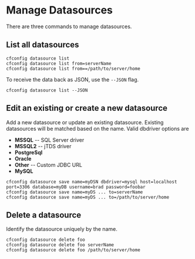 # Manage Datasources

There are three commands to manage datasources.

## List all datasources

```text
cfconfig datasource list
cfconfig datasource list from=serverName
cfconfig datasource list from==/path/to/server/home
```

To receive the data back as JSON, use the `--JSON` flag.

```text
cfconfig datasource list --JSON
```

## Edit an existing or create a new datasource

Add a new datasource or update an existing datasource. Existing datasources will be matched based on the name. Valid dbdriver options are

* **MSSQL** -- SQL Server driver
* **MSSQL2** -- jTDS driver
* **PostgreSql**
* **Oracle**
* **Other** -- Custom JDBC URL
* **MySQL**

```text
cfconfig datasource save name=myDSN dbdriver=mysql host=localhost port=3306 database=myDB username=brad password=foobar
cfconfig datasource save name=myDS ... to=serverName
cfconfig datasource save name=myDS ... to=/path/to/server/home
```

## Delete a datasource

Identify the datasource uniquely by the name.

```text
cfconfig datasource delete foo
cfconfig datasource delete foo serverName
cfconfig datasource delete foo /path/to/server/home
```

